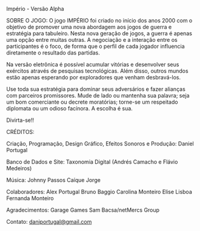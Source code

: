 Império - Versão Alpha

SOBRE O JOGO:
O jogo IMPÉRIO foi criado no início dos anos 2000 com o objetivo de promover uma nova abordagem aos jogos de guerra e estratégia para tabuleiro. Nesta nova geração de jogos, a guerra é apenas uma opção entre muitas outras. A negociação e a interação entre os participantes é o foco, de forma que o perfil de cada jogador influencia diretamente o resultado das partidas. 

Na versão eletrônica é possível acumular vitórias e desenvolver seus exércitos através de pesquisas tecnológicas. Além disso, outros mundos estão apenas esperando por exploradores que venham desbravá-los. 

Use toda sua estratégia para dominar seus adversários e fazer alianças com parceiros promissores. Mude de lado ou mantenha sua palavra; seja um bom comerciante ou decrete moratórias; torne-se um respeitado diplomata ou um odioso facínora.
A escolha é sua. 

Divirta-se!!




CRÉDITOS:

Criação, Programação, Design Gráfico, Efeitos Sonoros e Produção:
Daniel Portugal 

Banco de Dados e Site:
Taxonomia Digital (Andrés Camacho e Flávio Medeiros)

Música:
Johnny Passos
Caíque Jorge

Colaboradores:
Alex Portugal
Bruno Baggio
Carolina Monteiro
Elise Lisboa
Fernanda Monteiro

Agradecimentos:
Garage Games
Sam Bacsa/netMercs Group


Contato: daniportugal@gmail.com